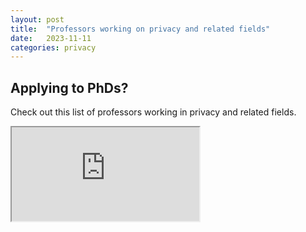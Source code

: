 ```yaml
---
layout: post
title:  "Professors working on privacy and related fields"
date:   2023-11-11 
categories: privacy 
---
```


## Applying to PhDs?

Check out this list of professors working in privacy and related fields.

<iframe src="https://docs.google.com/spreadsheets/d/e/2PACX-1vRamCFsYv9822HaapdjbpcsF7P-30G7l8snc3Ex84fTV0tdWe06h8o0Ck3GRNrtbJX3rrCI4LhsRzrx/pubhtml?gid=0&amp;single=true&amp;widget=true&amp;headers=false"></iframe>